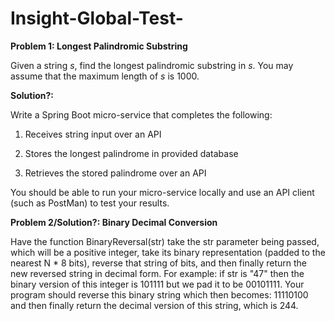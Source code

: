 # Insight-Global-Test-

**Problem 1: Longest Palindromic Substring**

Given a string _s_, find the longest palindromic substring in _s_. You may assume that the maximum length of _s_ is 1000.

**Solution?:**

Write a Spring Boot micro-service that completes the following:

1. Receives string input over an API

2. Stores the longest palindrome in provided database

3. Retrieves the stored palindrome over an API

You should be able to run your micro-service locally and use an API client (such as PostMan) to test your results.


**Problem 2/Solution?: Binary Decimal Conversion**

Have the function BinaryReversal(str) take the str parameter being passed, which will be a positive integer, 
take its binary representation (padded to the nearest N * 8 bits), reverse that string of bits, and then finally
return the new reversed string in decimal form. For example: if str is "47" then the binary version of this integer is
101111 but we pad it to be 00101111. Your program should reverse this binary string which then becomes: 11110100 and
then finally return the decimal version of this string, which is 244.
